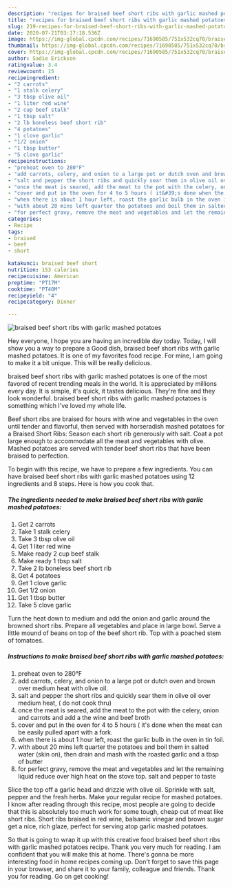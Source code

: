 ```yaml
---
description: "recipes for braised beef short ribs with garlic mashed potatoes | how to cook braised beef short ribs with garlic mashed potatoes"
title: "recipes for braised beef short ribs with garlic mashed potatoes | how to cook braised beef short ribs with garlic mashed potatoes"
slug: 219-recipes-for-braised-beef-short-ribs-with-garlic-mashed-potatoes-how-to-cook-braised-beef-short-ribs-with-garlic-mashed-potatoes
date: 2020-07-21T03:17:18.536Z
image: https://img-global.cpcdn.com/recipes/71690585/751x532cq70/braised-beef-short-ribs-with-garlic-mashed-potatoes-recipe-main-photo.jpg
thumbnail: https://img-global.cpcdn.com/recipes/71690585/751x532cq70/braised-beef-short-ribs-with-garlic-mashed-potatoes-recipe-main-photo.jpg
cover: https://img-global.cpcdn.com/recipes/71690585/751x532cq70/braised-beef-short-ribs-with-garlic-mashed-potatoes-recipe-main-photo.jpg
author: Sadie Erickson
ratingvalue: 3.4
reviewcount: 15
recipeingredient:
- "2 carrots"
- "1 stalk celery"
- "3 tbsp olive oil"
- "1 liter red wine"
- "2 cup beef stalk"
- "1 tbsp salt"
- "2 lb boneless beef short rib"
- "4 potatoes"
- "1 clove garlic"
- "1/2 onion"
- "1 tbsp butter"
- "5 clove garlic"
recipeinstructions:
- "preheat oven to 280°F"
- "add carrots, celery, and onion to a large pot or dutch oven and brown over medium heat with olive oil."
- "salt and pepper the short ribs and quickly sear them in olive oil over medium heat, ( do not cook thru)"
- "once the meat is seared, add the meat to the pot with the celery, onion and carrots and add a the wine and beef broth"
- "cover and put in the oven for 4 to 5 hours ( it&#39;s done when the meat can be easily pulled apart with a fork."
- "when there is about 1 hour left, roast the garlic bulb in the oven in tin foil."
- "with about 20 mins left quarter the potatoes and boil them in salted water (skin on), then drain and mash with the roasted garlic and a tbsp of butter"
- "for perfect gravy, remove the meat and vegetables and let the remaining liquid reduce over high heat on the stove top. salt and pepper to taste"
categories:
- Recipe
tags:
- braised
- beef
- short

katakunci: braised beef short 
nutrition: 153 calories
recipecuisine: American
preptime: "PT17M"
cooktime: "PT40M"
recipeyield: "4"
recipecategory: Dinner

---
```



![braised beef short ribs with garlic mashed potatoes](https://img-global.cpcdn.com/recipes/71690585/751x532cq70/braised-beef-short-ribs-with-garlic-mashed-potatoes-recipe-main-photo.jpg)

Hey everyone, I hope you are having an incredible day today. Today, I will show you a way to prepare a Good dish, braised beef short ribs with garlic mashed potatoes. It is one of my favorites food recipe. For mine, I am going to make it a bit unique. This will be really delicious.

braised beef short ribs with garlic mashed potatoes is one of the most favored of recent trending meals in the world. It is appreciated by millions every day. It is simple, it's quick, it tastes delicious. They're fine and they look wonderful. braised beef short ribs with garlic mashed potatoes is something which I've loved my whole life.

Beef short ribs are braised for hours with wine and vegetables in the oven until tender and flavorful, then served with horseradish mashed potatoes for a Braised Short Ribs: Season each short rib generously with salt. Coat a pot large enough to accommodate all the meat and vegetables with olive. Mashed potatoes are served with tender beef short ribs that have been braised to perfection.


To begin with this recipe, we have to prepare a few ingredients. You can have braised beef short ribs with garlic mashed potatoes using 12 ingredients and 8 steps. Here is how you cook that.

<!--inarticleads1-->

##### The ingredients needed to make braised beef short ribs with garlic mashed potatoes:

1. Get 2 carrots
1. Take 1 stalk celery
1. Take 3 tbsp olive oil
1. Get 1 liter red wine
1. Make ready 2 cup beef stalk
1. Make ready 1 tbsp salt
1. Take 2 lb boneless beef short rib
1. Get 4 potatoes
1. Get 1 clove garlic
1. Get 1/2 onion
1. Get 1 tbsp butter
1. Take 5 clove garlic


Turn the heat down to medium and add the onion and garlic around the browned short ribs. Prepare all vegetables and place in large bowl. Serve a little mound of beans on top of the beef short rib. Top with a poached stem of tomatoes. 

<!--inarticleads2-->

##### Instructions to make braised beef short ribs with garlic mashed potatoes:

1. preheat oven to 280°F
1. add carrots, celery, and onion to a large pot or dutch oven and brown over medium heat with olive oil.
1. salt and pepper the short ribs and quickly sear them in olive oil over medium heat, ( do not cook thru)
1. once the meat is seared, add the meat to the pot with the celery, onion and carrots and add a the wine and beef broth
1. cover and put in the oven for 4 to 5 hours ( it&#39;s done when the meat can be easily pulled apart with a fork.
1. when there is about 1 hour left, roast the garlic bulb in the oven in tin foil.
1. with about 20 mins left quarter the potatoes and boil them in salted water (skin on), then drain and mash with the roasted garlic and a tbsp of butter
1. for perfect gravy, remove the meat and vegetables and let the remaining liquid reduce over high heat on the stove top. salt and pepper to taste


Slice the top off a garlic head and drizzle with olive oil. Sprinkle with salt, pepper and the fresh herbs. Make your regular recipe for mashed potatoes. I know after reading through this recipe, most people are going to decide that this is absolutely too much work for some tough, cheap cut of meat like short ribs. Short ribs braised in red wine, balsamic vinegar and brown sugar get a nice, rich glaze, perfect for serving atop garlic mashed potatoes. 

So that is going to wrap it up with this creative food braised beef short ribs with garlic mashed potatoes recipe. Thank you very much for reading. I am confident that you will make this at home. There's gonna be more interesting food in home recipes coming up. Don't forget to save this page in your browser, and share it to your family, colleague and friends. Thank you for reading. Go on get cooking!
